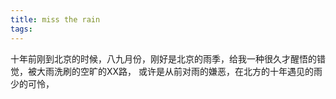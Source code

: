 ```yaml
---
title: miss the rain
tags:
---
```

十年前刚到北京的时候，八九月份，刚好是北京的雨季，给我一种很久才醒悟的错觉，被大雨洗刷的空旷的XX路，
或许是从前对雨的嫌恶，在北方的十年遇见的雨少的可怜，